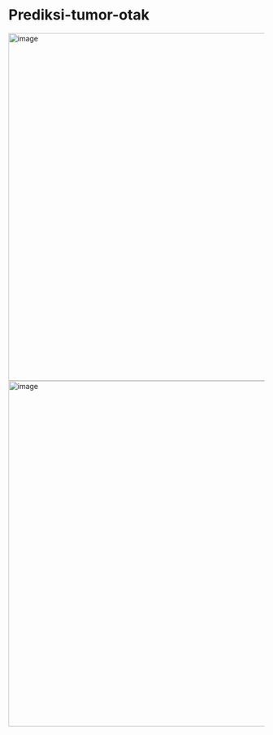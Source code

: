 # Prediksi-tumor-otak
<img width="732" height="685" alt="image" src="https://github.com/user-attachments/assets/be56e06a-7177-408a-bdce-508f4acb19c5" />
<img width="740" height="681" alt="image" src="https://github.com/user-attachments/assets/7881f44f-3a2f-4516-91dc-413a35a3ad94" />
